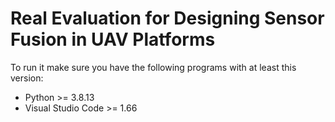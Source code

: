 # Real Evaluation for Designing Sensor Fusion in UAV Platforms


To run it make sure you have the following programs with at least this version: 
  * Python >= 3.8.13
  * Visual Studio Code >= 1.66

